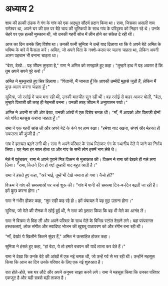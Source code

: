# अध्याय 2

शाम की हल्की ठंडक ने गंग के गांव को एक अद्भुत सौंदर्य प्रदान किया था। रामा, जिसका असली नाम रामेश्वर था, अपने घर की छत पर बैठे चाय की चुस्कियों के साथ गांव के परिदृश्य को निहार रहे थे। उनके चेहरे पर एक हल्की मुस्कान थी, जो उनकी गहरी सोच में लीन होने का संकेत दे रही थी।

आज का दिन उनके लिए विशेष था। उनकी पत्नी सुमित्रा ने उन्हें याद दिलाया था कि वे अपने बेटे अमित के भविष्य के बारे में फैसला करें। अमित, जो अपने पिता के नक्शे-कदम पर चलना चाहता था, लेकिन अपनी अलग पहचान भी बनाना चाहता था।

"बेटा, देखो... यह जीवन तुम्हारा है," रामा ने अमित को समझाते हुए कहा। "तुम्हारे हाथ में यह अवसर है कि तुम अपने सपने पूरे करो।"

अमित ने मुस्कुराते हुए सिर हिलाया। "पिताजी, मैं जानता हूँ कि आपकी उम्मीदें मुझसे जुड़ी हैं, लेकिन मैं कुछ अलग करना चाहता हूँ।"

सुमित्रा, जो रसोई में चाय बना रही थी, उनकी बातचीत सुन रही थी। वह रसोई से बाहर आकर बोली, "बेटा, तुम्हारे पिताजी की तरह ही मेहनती बनना। उनकी तरह जीवन में अनुशासन रखो।"

अमित ने अपनी मां की ओर देखा, उनकी आंखों में एक विशेष चमक थी। "माँ, मैं आपको और पिताजी दोनों को गर्वित महसूस कराना चाहता हूँ।"

रामा ने एक गहरी सांस ली और अपने बेटे के कंधे पर हाथ रखा। "हमेशा याद रखना, संघर्ष और मेहनत ही सफलता की कुंजी है।"

गांव में हलचल बढ़ने लगी थी। रामा ने अपने परिवार के साथ मिलकर गंग के स्थानीय मेले में जाने का निर्णय लिया। यह मेला हर साल होता था और गांव के सभी लोग इसमें भाग लेते थे।

मेले में पहुंचकर, रामा ने अपने पुराने मित्र विक्रम से मुलाकात की। विक्रम ने रामा को देखते ही गले लगा लिया। "रामा, कितने दिन हो गए! तुम्हारी याद बहुत आती है।"

रामा ने हंसते हुए कहा, "अरे भाई, तुम्हें भी देखे जमाना हो गया। कैसे हो?"

विक्रम ने गांव की समस्याओं पर चर्चा शुरू की। "गांव में पानी की समस्या दिन-ब-दिन बढ़ती जा रही है। हमें कुछ करना होगा।"

रामा ने गंभीर होकर कहा, "तुम सही कह रहे हो। हमें पंचायत में यह मुद्दा उठाना होगा।"

सुमित्रा, जो मेले की रौनक में खोई हुई थी, ने रामा को इशारा किया कि वह भी मेले का आनंद लें।

रामा ने विक्रम से विदा ली और अपने परिवार के साथ मेले के विभिन्न स्टॉल देखने लगे। वहां परंपरागत हस्तकलाएं, लोक संगीत और स्वादिष्ट भोजन की खुशबू वातावरण को और रंगीन बना रही थी।

"माँ, देखो! ये खिलौने कितने सुंदर हैं," अमित ने उत्साहित होकर कहा।

सुमित्रा ने हंसते हुए कहा, "हां बेटा, ये तो हमारे बचपन की यादें ताजा कर देते हैं।"

रामा ने देखा कि उनके बेटे की आंखों में एक नई चमक थी, जो उन्हें गर्व से भर रही थी। उन्होंने महसूस किया कि आज का दिन उनके परिवार के लिए एक नई शुरुआत है।

रात होते-होते, सब घर लौटे और अपने अनुभव साझा करने लगे। रामा ने महसूस किया कि उनका परिवार एकजुट है और यही सबसे बड़ी ताकत है।